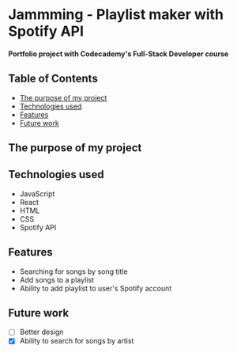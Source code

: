 # Jammming - Playlist maker with Spotify API
#### Portfolio project with Codecademy's Full-Stack Developer course

## Table of Contents
- [The purpose of my project](#purpose)
- [Technologies used](#tech)
- [Features](#features)
- [Future work](#future)

## The purpose of my project <a name="purpose"></a>

## Technologies used <a name="tech"></a>
- JavaScript
- React
- HTML
- CSS
- Spotify API

## Features <a name="features"></a>
- Searching for songs by song title
- Add songs to a playlist
- Ability to add playlist to user's Spotify account

## Future work <a name="future"></a>
- [ ] Better design
- [x] Ability to search for songs by artist